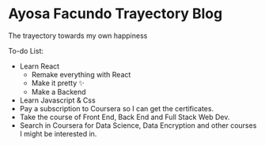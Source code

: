 # Ayosa Facundo Trayectory Blog
 The trayectory towards my own happiness

To-do List:
- Learn React
    - Remake everything with React
    - Make it pretty ✨
    - Make a Backend
- Learn Javascript & Css
- Pay a subscription to Coursera so I can get the certificates.
- Take the course of Front End, Back End and Full Stack Web Dev.
- Search in Coursera for Data Science, Data Encryption and other courses I might be interested in.